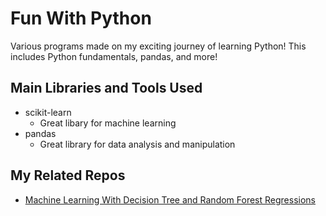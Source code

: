 # Fun With Python
Various programs made on my exciting journey of learning Python! This includes Python fundamentals, pandas, and more!

## Main Libraries and Tools Used
* scikit-learn
	* Great libary for machine learning
* pandas
	* Great library for data analysis and manipulation

## My Related Repos
* [Machine Learning With Decision Tree and Random Forest Regressions](https://github.com/Kyle-Pu/Decision-Tree-Regressions)
